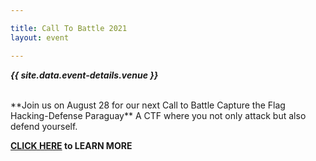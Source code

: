 ```yaml
---

title: Call To Battle 2021
layout: event

---
```


<!-- rebuild 12 -->

***{{ site.data.event-details.venue }}***

<br>
**Join us on August 28 for our next Call to Battle Capture the Flag Hacking-Defense Paraguay** A CTF where you not only attack but also defend yourself.



**[CLICK HERE](https://calltobattle.owasp.org/schedule/) to LEARN MORE**
<p>

